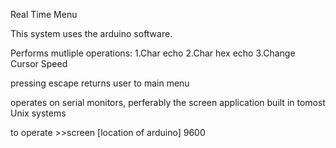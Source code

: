 Real Time Menu

This system uses the arduino software.

Performs mutliple operations:
  1.Char echo
  2.Char hex echo
  3.Change Cursor Speed
  
  
pressing escape returns user to main menu

operates on serial monitors, perferably the screen application built in tomost Unix systems

to operate >>screen [location of arduino] 9600

